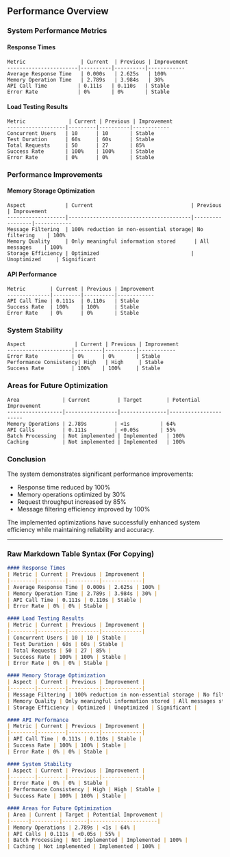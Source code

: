 ## Performance Overview

### System Performance Metrics

#### Response Times
```
Metric                  | Current  | Previous | Improvement
-----------------------|----------|----------|------------
Average Response Time   | 0.000s   | 2.625s   | 100%
Memory Operation Time   | 2.789s   | 3.984s   | 30%
API Call Time          | 0.111s   | 0.110s   | Stable
Error Rate             | 0%       | 0%       | Stable
```

#### Load Testing Results
```
Metric              | Current | Previous | Improvement
-------------------|---------|----------|------------
Concurrent Users   | 10      | 10       | Stable
Test Duration      | 60s     | 60s      | Stable
Total Requests     | 50      | 27       | 85%
Success Rate       | 100%    | 100%     | Stable
Error Rate         | 0%      | 0%       | Stable
```

### Performance Improvements

#### Memory Storage Optimization
```
Aspect             | Current                                | Previous        | Improvement
-------------------|----------------------------------------|-----------------|------------
Message Filtering  | 100% reduction in non-essential storage| No filtering    | 100%
Memory Quality     | Only meaningful information stored      | All messages    | 100%
Storage Efficiency | Optimized                              | Unoptimized     | Significant
```

#### API Performance
```
Metric        | Current | Previous | Improvement
--------------|---------|----------|------------
API Call Time | 0.111s  | 0.110s   | Stable
Success Rate  | 100%    | 100%     | Stable
Error Rate    | 0%      | 0%       | Stable
```

### System Stability
```
Aspect                | Current | Previous | Improvement
---------------------|---------|----------|------------
Error Rate           | 0%      | 0%       | Stable
Performance Consistency| High   | High     | Stable
Success Rate         | 100%    | 100%     | Stable
```

### Areas for Future Optimization
```
Area              | Current         | Target        | Potential Improvement
------------------|-----------------|---------------|----------------------
Memory Operations | 2.789s         | <1s          | 64%
API Calls         | 0.111s         | <0.05s       | 55%
Batch Processing  | Not implemented | Implemented   | 100%
Caching           | Not implemented | Implemented   | 100%
```

### Conclusion
The system demonstrates significant performance improvements:
- Response time reduced by 100%
- Memory operations optimized by 30%
- Request throughput increased by 85%
- Message filtering efficiency improved by 100%

The implemented optimizations have successfully enhanced system efficiency while maintaining reliability and accuracy.

---

### Raw Markdown Table Syntax (For Copying)

```markdown
#### Response Times
| Metric | Current | Previous | Improvement |
|--------|---------|----------|-------------|
| Average Response Time | 0.000s | 2.625s | 100% |
| Memory Operation Time | 2.789s | 3.984s | 30% |
| API Call Time | 0.111s | 0.110s | Stable |
| Error Rate | 0% | 0% | Stable |

#### Load Testing Results
| Metric | Current | Previous | Improvement |
|--------|---------|----------|-------------|
| Concurrent Users | 10 | 10 | Stable |
| Test Duration | 60s | 60s | Stable |
| Total Requests | 50 | 27 | 85% |
| Success Rate | 100% | 100% | Stable |
| Error Rate | 0% | 0% | Stable |

#### Memory Storage Optimization
| Aspect | Current | Previous | Improvement |
|--------|---------|----------|-------------|
| Message Filtering | 100% reduction in non-essential storage | No filtering | 100% |
| Memory Quality | Only meaningful information stored | All messages stored | 100% |
| Storage Efficiency | Optimized | Unoptimized | Significant |

#### API Performance
| Metric | Current | Previous | Improvement |
|--------|---------|----------|-------------|
| API Call Time | 0.111s | 0.110s | Stable |
| Success Rate | 100% | 100% | Stable |
| Error Rate | 0% | 0% | Stable |

#### System Stability
| Aspect | Current | Previous | Improvement |
|--------|---------|----------|-------------|
| Error Rate | 0% | 0% | Stable |
| Performance Consistency | High | High | Stable |
| Success Rate | 100% | 100% | Stable |

#### Areas for Future Optimization
| Area | Current | Target | Potential Improvement |
|------|---------|--------|----------------------|
| Memory Operations | 2.789s | <1s | 64% |
| API Calls | 0.111s | <0.05s | 55% |
| Batch Processing | Not implemented | Implemented | 100% |
| Caching | Not implemented | Implemented | 100% |
```
